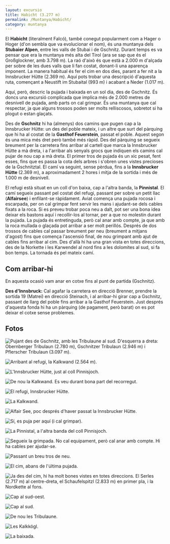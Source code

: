 ```yaml
---
layout: excursio
title: Habicht (3.277 m) 
permalink: /Muntanya/Habicht/
category: muntanya
---
```


El **Habicht** (literalment Falcó), també conegut popularment com a Hager o Hoger (d'on sembla que va evolucionar el nom), és una muntanya dels **Stubaier Alpen**, entre les valls de Stubai i de Gschnitz. Durant temps es va pensar que era la muntanya més alta del Tirol (ara se sap que és el Großglockner, amb 3.798 m).  La raó d'això és que està a 2.000 m d'alçada per sobre de les dues valls que li fan costat, donant-li una aparença imponent. La manera habitual és fer el cim en dos dies, parant a fer nit a la Innsbrucker Hütte (2.369 m). Aquí pots trobar una descripció d'aquesta ruta, començant a Neustift im Stubaital (993 m) i acabant a Neder (1.017 m).

Aquí, però, descric la pujada i baixada en un sol dia, des de Gschnitz. És doncs una excursió complicada que implica més de 2.000 metres de desnivell de pujada, amb parts on cal grimpar. És una muntanya que cal respectar, ja que alguns trossos poden ser molts relliscosos, sobretot si ha plogut o estan glaçats.

Des de **Gschnitz** hi ha (almenys) dos camins que pugen cap a la Innsbrucker Hütte: un des del poble mateix, i un altre que surt del pàrquing que hi ha al costat de la **Gasthof Feuerstein**, passat el poble. Aquest segon és una mica més dret però també més ràpid. Des del pàrquing se segueix breument per la carretera fins arribar al cartell que marca la Innsbrucker Hütte a mà dreta, i a l'arribar als senyals grocs que indiquen els camins cal pujar de nou cap a mà dreta. El primer tros de pujada és un xic pesat, fent esses, fins que es passa la cota dels arbres i s'obren unes vistes precioses de la Gschnitztal.  El camí va seguint, sense pèrdua, fins a la **Innsbrucker Hütte** (2.369 m), a aproximadament 2 hores i mitja de la sortida i més de 1.000 m de desnivell.

El refugi està situat en un coll d'on baixa, cap a l'altra banda, la **Pinnistal**. El camí segueix passant pel costat del refugi, passant per sobre un petit llac (**Alfairsee**) i enfilant-se ràpidament. Aviat comença una pujada rocosa i escarpada, per on cal grimpar fent servir les mans i ajudant-se dels cables fixats a la roca. Si es preveu trobar poca neu a dalt, pot ser una bona idea deixar els bastons aquí i recollir-los al tornar, per a que no molestin durant la pujada. La pujada és entretinguda, però cal anar amb compte, ja que amb la roca mullada o glaçada pot arribar a ser molt perillós. Després de dos trossos de cables cal passar breument per neu (breument a mitjans d'agost) fins que comença l'ascensió final, de nou grimpant amb ajut de cables fins arribar al cim. Des d'allà hi ha una gran vista en totes direccions, des de la Norkette i les Karwendel al nord fins a les dolomites al sud, si fa bon temps.  La tornada és pel mateix camí.

## Com arribar-hi

En aquesta ocasió vam anar en cotxe fins al punt de partida (Gschnitz).

**Des d'Innsbruck:** Cal agafar la carretera en direcció Brenner, prendre la sortida 19 (Matrei) en direcció Steinach, i al arribar-hi girar cap a Gschnitz, passant de llarg del poble fins arribar a la Gasthof Feuerstein.  Just després d'aquesta fonda hi ha un pàrquing (de pagament, però barat) on es pot deixar el cotxe sense problemes. 

## Fotos

![Pujant des de Gschnitz, amb les Tribulaune al sud. D'esquerra a dreta: Obernberger Tribulaun (2.780 m), Gschnitzer Tribulaun (2.946 m) i Pflerscher Tribulaun (3.097 m).]({{site.baseurl}}/images/habicht_tribulaune1.jpg)

![Arribant al refugi, la Kalkwand (2.564 m).]({{site.baseurl}}/images/habicht_kalkwand1.jpg)

![L'Innsbrucker Hütte, just al coll Pinnisjoch.]({{site.baseurl}}/images/habicht_innsbrucker1.jpg)

![De nou la Kalkwand. Es veu durant bona part del recorregut.]({{site.baseurl}}/images/habicht_kalkwand2.jpg)

![El refugi, Innsbrucker Hütte.]({{site.baseurl}}/images/habicht_innsbrucker2.jpg)

![La Kalkwand.]({{site.baseurl}}/images/habicht_kalkwand3.jpg)

![Alfair See, poc després d'haver passat la Innsbrucker Hütte.]({{site.baseurl}}/images/habicht_alfairsee.jpg)

![Sí, es puja per aquí (i cal grimpar).]({{site.baseurl}}/images/habicht_grimpada1.jpg)

![La Pinnistal, a l'altra banda del coll Pinnisjoch.]({{site.baseurl}}/images/habicht_pinnistal.jpg)

![Segueix la grimpada. No cal equipament, però cal anar amb compte. Hi ha cables per ajudar-se.]({{site.baseurl}}/images/habicht_grimpada2.jpg)

![Passant un breu tros de neu.]({{site.baseurl}}/images/habicht_neu.jpg)

![El cim, abans de l'última pujada.]({{site.baseurl}}/images/habicht_cim.jpg)

![Ja des del cim, hi ha molt bones vistes en totes direccions. El <a href="../serles">Serles (2.717 m)</a> al centre-dreta, el Schaufelspitzl (2.833 m) en primer pla, i la Nordkette al fons.]({{site.baseurl}}/images/habicht_serles.jpg)

![Cap al sud-oest.]({{site.baseurl}}/images/habicht_sudoest.jpg)

![Cap al sud.]({{site.baseurl}}/images/habicht_sud.jpg)

![De nou les Tribulaune.]({{site.baseurl}}/images/habicht_tribulaune2.jpg)

![Les Kalkkögl.]({{site.baseurl}}/images/habicht_kalkkoegl.jpg)

![La baixada.]({{site.baseurl}}/images/habicht_baixada.jpg)
